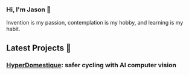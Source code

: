 ### Hi, I'm Jason 👋

Invention is my passion, contemplation is my hobby, and learning is my habit.

## Latest Projects 🎨

### [HyperDomestique](https://github.com/neuroquantifier/HyperDomestique): safer cycling with AI computer vision

<!--
**neuroquantifier/neuroquantifier** is a ✨ _special_ ✨ repository because its `README.md` (this file) appears on your GitHub profile.

Here are some ideas to get you started:

- 🔭 I’m currently working on ...
- 🌱 I’m currently learning ...
- 👯 I’m looking to collaborate on ...
- 🤔 I’m looking for help with ...
- 💬 Ask me about ...
- 📫 How to reach me: ...
- 😄 Pronouns: ...
- ⚡ Fun fact: ...
-->
